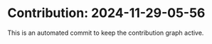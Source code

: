 # Contribution: 2024-11-29-05-56
This is an automated commit to keep the contribution graph active.

